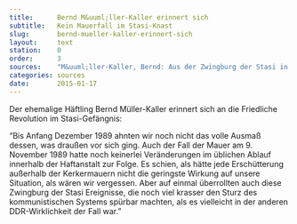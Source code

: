 ```yaml
---
title: 		Bernd M&uuml;ller-Kaller erinnert sich
subtitle: 	Kein Mauerfall im Stasi-Knast
slug: 		bernd-mueller-kaller-erinnert-sich
layout:		text
station: 	0
order: 		3
sources: 	"M&uuml;ller-Kaller, Bernd: Aus der Zwingburg der Stasi in die Freiheit, in: M&uuml;ller-Kaller, Bernd (Hg.): Freiheit f&uuml;r die politischen Gefangenen der DDR. R&uuml;ckblick auf den Herbst 1989 in der Sonderhaftanstalt der Stasi Bautzen II. Eine Dokumentation, Projekt des Landesverbandes der VOS-Sachsen 2014, S. 82-89."
categories: sources
date: 		2015-01-17
---
```

Der ehemalige H&auml;ftling Bernd M&uuml;ller-Kaller erinnert sich an die Friedliche Revolution im Stasi-Gef&auml;ngnis:

&ldquo;Bis Anfang Dezember 1989 ahnten wir noch nicht das volle Ausma&szlig; dessen, was drau&szlig;en vor sich ging. Auch der Fall der Mauer am 9. November 1989 hatte noch keinerlei Ver&auml;nderungen im &uuml;blichen Ablauf innerhalb der Haftanstalt zur Folge. Es schien, als h&auml;tte jede Ersch&uuml;tterung au&szlig;erhalb der Kerkermauern nicht die geringste Wirkung auf unsere Situation, als w&auml;ren wir vergessen. Aber auf einmal &uuml;berrollten auch diese Zwingburg der Stasi Ereignisse, die noch viel krasser den Sturz des kommunistischen Systems sp&uuml;rbar machten, als es vielleicht in der anderen DDR-Wirklichkeit der Fall war.&rdquo;